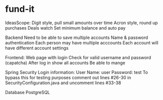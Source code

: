 # fund-it

IdeasScope: 
Digit style, pull small amounts over time
Acron style, round up purchases
Deals watch
Set minimum balance and auto pay


Backend
Need to be able to save multiple accounts
Name & password authentication 
Each person may have multiple acccounts
Each account will have different account settings 

Frontend:
Web page with login
Check for valid username and password (capatcha)
After log in show all accounts
Be able to mange

Spring Security Login information:
User Name: user
Password: test
	To bypass this for testing purposes comment out lines #26-30 in SecurityConfiguration.java and uncomment lines #33-38

Database
PostgreSQL


